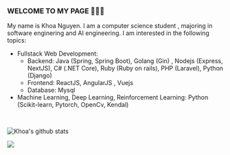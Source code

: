 ### WELCOME TO MY PAGE 👋👋👋
My name is Khoa Nguyen. I am a computer science student , majoring in software enginering and AI engineering. 
I am interested in the following topics: 
- Fullstack Web Development:
  - Backend: Java (Spring, Spring Boot), Golang (Gin) , Nodejs (Express, NextJS), C# (.NET Core), Ruby (Ruby on rails), PHP (Laravel), Python (Django)
  - Frontend: ReactJS, AngularJS , Vuejs
  - Database: Mysql
- Machine Learning, Deep Learning, Reinforcement Learning: Python (Scikit-learn, Pytorch, OpenCv, Kendal) 
<br>



![Khoa's github stats](https://github-readme-stats-git-masterrstaa-rickstaa.vercel.app/api?username=Nguyen-Dang-Khoa-04072004&show_icons=true&theme=tokyonight&hide=contribs,prs,issues)

<a href="https://github.com/Nguyen-Dang-Khoa-04072004/Nguyen-Dang-Khoa04072004/">
  <!-- Change the `github-readme-stats.anuraghazra1.vercel.app` to `github-readme-stats.vercel.app`  -->
  <img align="center" src="https://github-readme-stats.anuraghazra1.vercel.app/api/pin/?username=Nguyen-Dang-Khoa-04072004&repo=Nguyen-Dang-Khoa04072004&theme=radical" />
</a> 
